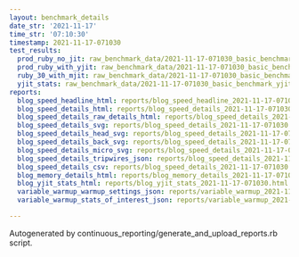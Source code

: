 ```yaml
---
layout: benchmark_details
date_str: '2021-11-17'
time_str: '07:10:30'
timestamp: 2021-11-17-071030
test_results:
  prod_ruby_no_jit: raw_benchmark_data/2021-11-17-071030_basic_benchmark_prod_ruby_no_jit.json
  prod_ruby_with_yjit: raw_benchmark_data/2021-11-17-071030_basic_benchmark_prod_ruby_with_yjit.json
  ruby_30_with_mjit: raw_benchmark_data/2021-11-17-071030_basic_benchmark_ruby_30_with_mjit.json
  yjit_stats: raw_benchmark_data/2021-11-17-071030_basic_benchmark_yjit_stats.json
reports:
  blog_speed_headline_html: reports/blog_speed_headline_2021-11-17-071030.html
  blog_speed_details_html: reports/blog_speed_details_2021-11-17-071030.html
  blog_speed_details_raw_details_html: reports/blog_speed_details_2021-11-17-071030.raw_details.html
  blog_speed_details_svg: reports/blog_speed_details_2021-11-17-071030.svg
  blog_speed_details_head_svg: reports/blog_speed_details_2021-11-17-071030.head.svg
  blog_speed_details_back_svg: reports/blog_speed_details_2021-11-17-071030.back.svg
  blog_speed_details_micro_svg: reports/blog_speed_details_2021-11-17-071030.micro.svg
  blog_speed_details_tripwires_json: reports/blog_speed_details_2021-11-17-071030.tripwires.json
  blog_speed_details_csv: reports/blog_speed_details_2021-11-17-071030.csv
  blog_memory_details_html: reports/blog_memory_details_2021-11-17-071030.html
  blog_yjit_stats_html: reports/blog_yjit_stats_2021-11-17-071030.html
  variable_warmup_warmup_settings_json: reports/variable_warmup_2021-11-17-071030.warmup_settings.json
  variable_warmup_stats_of_interest_json: reports/variable_warmup_2021-11-17-071030.stats_of_interest.json

---
```

Autogenerated by continuous_reporting/generate_and_upload_reports.rb script.
